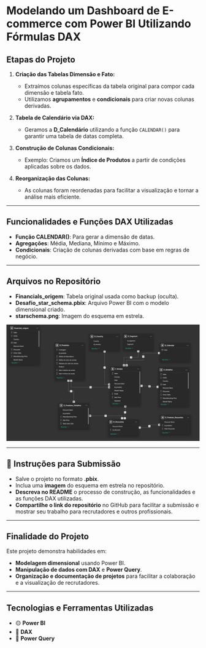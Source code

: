 #  Modelando um Dashboard de E-commerce com Power BI Utilizando Fórmulas DAX


##  Etapas do Projeto

1. **Criação das Tabelas Dimensão e Fato:**
   - Extraímos colunas específicas da tabela original para compor cada dimensão e tabela fato.
   - Utilizamos **agrupamentos** e **condicionais** para criar novas colunas derivadas.

2. **Tabela de Calendário via DAX:**
   - Geramos a **D_Calendário** utilizando a função `CALENDAR()` para garantir uma tabela de datas completa.

3. **Construção de Colunas Condicionais:**
   - Exemplo: Criamos um **Índice de Produtos** a partir de condições aplicadas sobre os dados.

4. **Reorganização das Colunas:**
   - As colunas foram reordenadas para facilitar a visualização e tornar a análise mais eficiente.

---

##  Funcionalidades e Funções DAX Utilizadas
- **Função CALENDAR()**: Para gerar a dimensão de datas.
- **Agregações**: Média, Mediana, Mínimo e Máximo.
- **Condicionais**: Criação de colunas derivadas com base em regras de negócio.

---

##  Arquivos no Repositório
- **Financials_origem**: Tabela original usada como backup (oculta).
- **Desafio_star_schema.pbix**: Arquivo Power BI com o modelo dimensional criado.
- **starschema.png**: Imagem do esquema em estrela.

![Star Schema](./starschema_02.png)

---

## 🏁 Instruções para Submissão
- Salve o projeto no formato **.pbix**.
- Inclua uma **imagem** do esquema em estrela no repositório.
- **Descreva no README** o processo de construção, as funcionalidades e as funções DAX utilizadas.
- **Compartilhe o link do repositório** no GitHub para facilitar a submissão e mostrar seu trabalho para recrutadores e outros profissionais.

---

##  Finalidade do Projeto
Este projeto demonstra habilidades em:
- **Modelagem dimensional** usando Power BI.
- **Manipulação de dados com DAX** e **Power Query**.
- **Organização e documentação de projetos** para facilitar a colaboração e a visualização de recrutadores.


---

## Tecnologias e Ferramentas Utilizadas
- 🟡 **Power BI**  
- 🧮 **DAX**  
- 🔄 **Power Query**  
